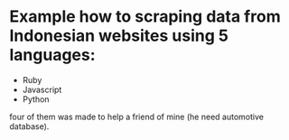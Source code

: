 
# Example how to scraping data from Indonesian websites using 5 languages:

- Ruby
- Javascript
- Python

four of them was made to help a friend of mine (he need automotive database).
